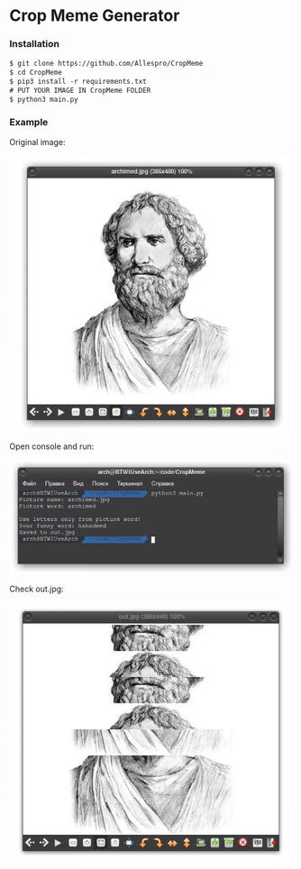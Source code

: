 # Crop Meme Generator

### Installation
```
$ git clone https://github.com/Allespro/CropMeme
$ cd CropMeme
$ pip3 install -r requirements.txt
# PUT YOUR IMAGE IN CropMeme FOLDER
$ python3 main.py
```

### Example

Original image:

![Original image](https://raw.githubusercontent.com/Allespro/CropMeme/main/readme_img/Orig.jpg)

Open console and run:

![Console](https://raw.githubusercontent.com/Allespro/CropMeme/main/readme_img/Console.jpg)

Check out.jpg:

![Out picture](https://raw.githubusercontent.com/Allespro/CropMeme/main/readme_img/Out.jpg)
